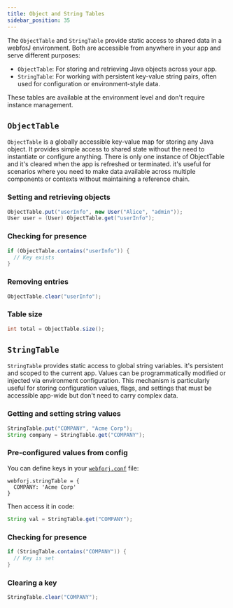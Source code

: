 ```yaml
---
title: Object and String Tables
sidebar_position: 35
---
```


The `ObjectTable` and `StringTable` provide static access to shared data in a webforJ environment. Both are accessible from anywhere in your app and serve different purposes:

- `ObjectTable`: For storing and retrieving Java objects across your app.
- `StringTable`: For working with persistent key-value string pairs, often used for configuration or environment-style data.

These tables are available at the environment level and don't require instance management.

## `ObjectTable`

`ObjectTable` is a globally accessible key-value map for storing any Java object. It provides simple access to shared state without the need to instantiate or configure anything. There is only one instance of ObjectTable and it's cleared when the app is refreshed or terminated.
it's useful for scenarios where you need to make data available across multiple components or contexts without maintaining a reference chain.


### Setting and retrieving objects

```java
ObjectTable.put("userInfo", new User("Alice", "admin"));
User user = (User) ObjectTable.get("userInfo");
```

### Checking for presence

```java
if (ObjectTable.contains("userInfo")) {
  // Key exists
}
```

### Removing entries

```java
ObjectTable.clear("userInfo");
```

### Table size

```java
int total = ObjectTable.size();
```

## `StringTable`

`StringTable` provides static access to global string variables. it's persistent and scoped to the current app. Values can be programmatically modified or injected via environment configuration.
This mechanism is particularly useful for storing configuration values, flags, and settings that must be accessible app-wide but don't need to carry complex data.

### Getting and setting string values

```java
StringTable.put("COMPANY", "Acme Corp");
String company = StringTable.get("COMPANY");
```

### Pre-configured values from config

You can define keys in your [`webforj.conf`](../configuration/properties#configuring-webforjconf) file:

```
webforj.stringTable = {
  COMPANY: 'Acme Corp'
}
```

Then access it in code:

```java
String val = StringTable.get("COMPANY");
```

### Checking for presence

```java
if (StringTable.contains("COMPANY")) {
  // Key is set
}
```

### Clearing a key

```java
StringTable.clear("COMPANY");
```

<GiscusComments />
